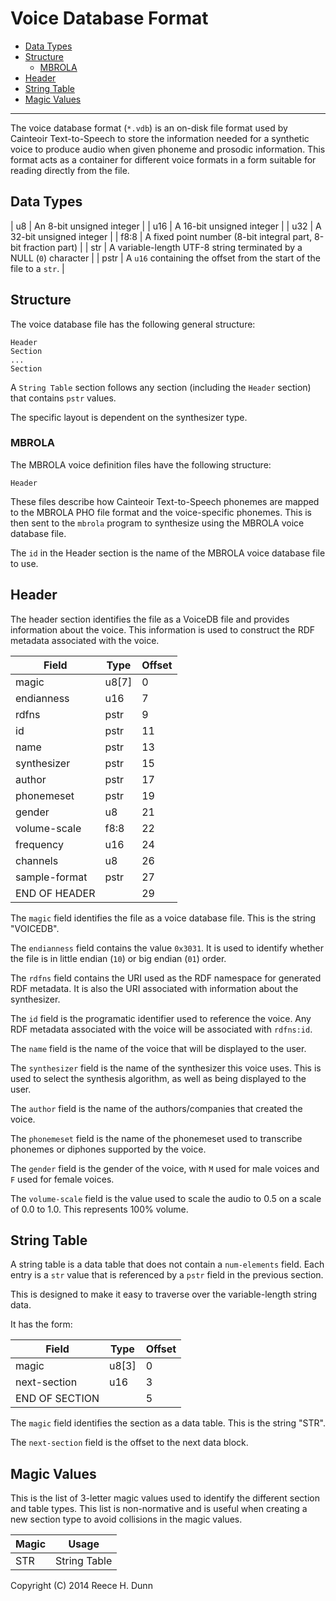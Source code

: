 # Voice Database Format

- [Data Types](#data-types)
- [Structure](#structure)
  - [MBROLA](#mbrola)
- [Header](#header)
- [String Table](#string-table)
- [Magic Values](#magic-values)

-----

The voice database format (`*.vdb`) is an on-disk file format used by Cainteoir
Text-to-Speech to store the information needed for a synthetic voice to produce
audio when given phoneme and prosodic information. This format acts as a container
for different voice formats in a form suitable for reading directly from the file.

## Data Types

| u8     | An 8-bit unsigned integer |
| u16    | A 16-bit unsigned integer |
| u32    | A 32-bit unsigned integer |
| f8:8   | A fixed point number (8-bit integral part, 8-bit fraction part) |
| str    | A variable-length UTF-8 string terminated by a NULL (`0`) character |
| pstr   | A `u16` containing the offset from the start of the file to a `str`. |

## Structure

The voice database file has the following general structure:

	Header
	Section
	...
	Section

A `String Table` section follows any section (including the `Header` section)
that contains `pstr` values.

The specific layout is dependent on the synthesizer type.

### MBROLA

The MBROLA voice definition files have the following structure:

	Header

These files describe how Cainteoir Text-to-Speech phonemes are mapped to the
MBROLA PHO file format and the voice-specific phonemes. This is then sent to
the `mbrola` program to synthesize using the MBROLA voice database file.

The `id` in the Header section is the name of the MBROLA voice database file
to use.

## Header

The header section identifies the file as a VoiceDB file and provides
information about the voice. This information is used to construct the RDF
metadata associated with the voice.

| Field          | Type   | Offset |
|----------------|--------|--------|
| magic          | u8[7]  |  0     |
| endianness     | u16    |  7     |
| rdfns          | pstr   |  9     |
| id             | pstr   | 11     |
| name           | pstr   | 13     |
| synthesizer    | pstr   | 15     |
| author         | pstr   | 17     |
| phonemeset     | pstr   | 19     |
| gender         | u8     | 21     |
| volume-scale   | f8:8   | 22     |
| frequency      | u16    | 24     |
| channels       | u8     | 26     |
| sample-format  | pstr   | 27     |
| END OF HEADER  |        | 29     |

The `magic` field identifies the file as a voice database file. This is the
string "VOICEDB".

The `endianness` field contains the value `0x3031`. It is used to identify
whether the file is in little endian (`10`) or big endian (`01`) order.

The `rdfns` field contains the URI used as the RDF namespace for generated RDF
metadata. It is also the URI associated with information about the synthesizer.

The `id` field is the programatic identifier used to reference the voice. Any
RDF metadata associated with the voice will be associated with `rdfns:id`.

The `name` field is the name of the voice that will be displayed to the user.

The `synthesizer` field is the name of the synthesizer this voice uses. This is
used to select the synthesis algorithm, as well as being displayed to the user.

The `author` field is the name of the authors/companies that created the voice.

The `phonemeset` field is the name of the phonemeset used to transcribe
phonemes or diphones supported by the voice.

The `gender` field is the gender of the voice, with `M` used for male voices
and `F` used for female voices.

The `volume-scale` field is the value used to scale the audio to 0.5 on a scale
of 0.0 to 1.0. This represents 100% volume.

## String Table

A string table is a data table that does not contain a `num-elements` field.
Each entry is a `str` value that is referenced by a `pstr` field in the
previous section.

This is designed to make it easy to traverse over the variable-length string
data.

It has the form:

| Field          | Type   | Offset |
|----------------|--------|--------|
| magic          | u8[3]  |  0     |
| next-section   | u16    |  3     |
| END OF SECTION |        |  5     |

The `magic` field identifies the section as a data table. This is the string
"STR".

The `next-section` field is the offset to the next data block.

## Magic Values

This is the list of 3-letter magic values used to identify the different
section and table types. This list is non-normative and is useful when
creating a new section type to avoid collisions in the magic values.

| Magic | Usage                        |
|-------|------------------------------|
| STR   | String Table                 |

Copyright (C) 2014 Reece H. Dunn
